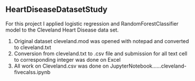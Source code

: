 HeartDiseaseDatasetStudy
------------------------------------------------------
For this project I applied logistic regression and RandomForestClassifier model to the Cleveland Heart Disease data set.

1. Original dataset cleveland.mod was opened with notepad and converted to cleveland.txt
2. Conversion from cleveland.txt to .csv file and submission for all text cell to corresponding integer was done on Excel
3. All work on Cleveland.csv was done on JupyterNotebook......cleveland-fivecalss.ipynb